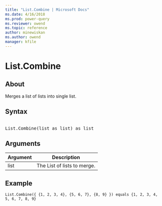 ```yaml
---
title: "List.Combine | Microsoft Docs"
ms.date: 4/16/2018
ms.prod: power-query
ms.reviewer: owend
ms.topic: reference
author: minewiskan
ms.author: owend
manager: kfile
---
```

# List.Combine

  
## About  
Merges a list of lists into single list.  
  
## Syntax

<pre> 
List.Combine(list as list) as list  
</pre>
  
## Arguments  
  
|Argument|Description|  
|------------|---------------|  
|list|The List of lists to merge.|  
  
## Example  
  
```powerquery-m
List.Combine({ {1, 2, 3, 4}, {5, 6, 7}, {8, 9} }) equals {1, 2, 3, 4, 5, 6, 7, 8, 9}  
```  
